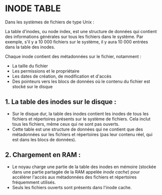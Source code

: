 # INODE TABLE

Dans les systèmes de fichiers de type Unix :

La table d'inodes, ou node index, est une structure de données 
qui contient des informations générales sur tous les fichiers dans 
le système. Par exemple, s'il y a 10 000 fichiers sur le système, 
il y aura 10 000 entrées dans la table des inodes.

Chaque inode contient des métadonnées sur le fichier, notamment :

- La taille du fichier
- Les permissions et le propriétaire
- Les dates de création, de modification et d'accès
- Des pointeurs vers les blocs de données où le contenu du fichier est stocké sur le disque

## 1. La table des inodes sur le disque :
- Sur le disque dur, la table des inodes contient les inodes de tous les fichiers 
  et répertoires présents sur le système de fichiers. Cela inclut tous les fichiers, 
  même ceux qui ne sont pas ouverts.
- Cette table est une structure de données qui ne contient que des métadonnées 
  sur les fichiers et répertoires (pas leur contenu réel, qui est dans les blocs de données).

## 2. Chargement en RAM :
- Le noyau charge une partie de la table des inodes en mémoire 
  (stockée dans une partie partagée de la RAM appelée *inode cache*) 
  pour accélérer l'accès aux métadonnées des fichiers et répertoires fréquemment utilisés.
- Seuls les fichiers ouverts sont présents dans l'inode cache.    

